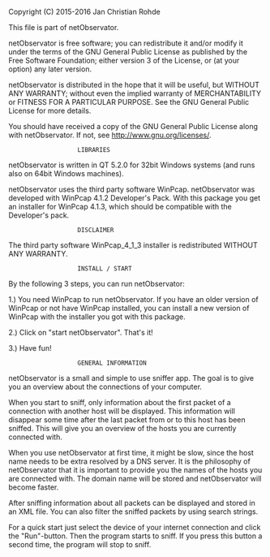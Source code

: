 Copyright (C) 2015-2016 Jan Christian Rohde

This file is part of netObservator.

netObservator is free software; you can redistribute it and/or modify it under
the terms of the GNU General Public License as published by the Free Software
Foundation; either version 3 of the License, or (at your option) any later
version.

netObservator is distributed in the hope that it will be useful, but WITHOUT
ANY WARRANTY; without even the implied warranty of MERCHANTABILITY or FITNESS
FOR A PARTICULAR PURPOSE. See the GNU General Public License for more details.

You should have received a copy of the GNU General Public License along with
netObservator. If not, see http://www.gnu.org/licenses/.



                       LIBRARIES

netObservator is written in QT 5.2.0 for 32bit Windows systems (and runs also
on 64bit Windows machines).

netObservator uses the third party software WinPcap. netObservator was
developed with WinPcap 4.1.2 Developer's Pack. With this package you get an
installer for WinPcap 4.1.3, which should be compatible with the Developer's
pack.



                       DISCLAIMER
	
The third party software WinPcap_4_1_3 installer is redistributed WITHOUT ANY
WARRANTY.


	
                       INSTALL / START
					
By the following 3 steps, you can run netObservator:

1.) You need WinPcap to run netObservator. If you have an older version of
WinPcap or not have WinPcap installed, you can install a new version of WinPcap
with the installer you got with this package.

2.) Click on "start netObservator". That's it! 

3.) Have fun!



                       GENERAL INFORMATION

netObservator is a small and simple to use sniffer app. The goal is to give
you an overview about the connections of your computer.

When you start to sniff, only information about the first packet of a
connection with another host will be displayed. This information will
disappear some time after the last packet from or to this host has been
sniffed. This will give you an overview of the hosts you are currently
connected with.

When you use netObservator at first time, it might be slow, since the host
name needs to be extra resolved by a DNS server. It is the philosophy of
netObservator that it is important to provide you the names of the hosts you
are connected with. The domain name will be stored and netObservator will
become faster.

After sniffing information about all packets can be displayed and stored in an
XML file. You can also filter the sniffed packets by using search strings.

For a quick start just select the device of your internet connection and click
the "Run"-button. Then the program starts to sniff. If you press this button a
second time, the program will stop to sniff.

